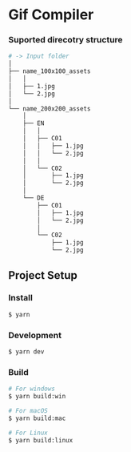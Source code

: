 # Gif Compiler

### Suported direcotry structure
```sh
# -> Input folder
│
├── name_100x100_assets
│   │
│   ├── 1.jpg
│   └── 2.jpg
│
└── name_200x200_assets
    │
    ├── EN
    │   │
    │   ├── C01
    │   │   ├── 1.jpg
    │   │   └── 2.jpg
    │   │
    │   └── C02
    │       ├── 1.jpg
    │       └── 2.jpg
    │
    └── DE
        ├── C01
        │   ├── 1.jpg
        │   └── 2.jpg
        │
        └── C02
            ├── 1.jpg
            └── 2.jpg
```

## Project Setup

### Install

```bash
$ yarn
```

### Development

```bash
$ yarn dev
```

### Build

```bash
# For windows
$ yarn build:win

# For macOS
$ yarn build:mac

# For Linux
$ yarn build:linux
```
